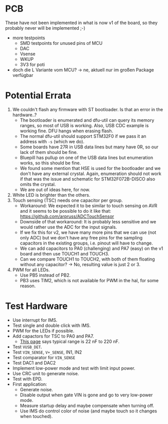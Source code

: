 # PCB

These have not been implemented in what is now v1 of the board, so they probably never will be implemented ;-)

- more testpoints
    - SMD testpoints for unused pins of MCU
    - DAC
    - Vsense
    - WKUP
    - 3V3 for poti
- doch die L Variante vom MCU? -> ne, aktuell nur im großen Package verfügbar

# Potential Errata

1. We couldn't flash any firmware with ST bootloader. Is that an error in the hardware..?
    - The bootloader is enumerated and dfu-util can query its memory ranges, so most of USB is working.
      Also, USB CDC example is working fine. DFU hangs when erasing flash.
    - The normal dfu-util should support STM32F0 if we pass it an address with `-s` (which we do).
    - Some boards have 27R in USB data lines but many have 0R, so our lack of them should be fine.
    - Bluepill has pullup on one of the USB data lines but enumeration works, so this should be fine.
    - We found some mention that HSE is used for the bootloader and we don't have any external crystal.
      Again, enumeration should not work if that was the issue and schematic for STM32F072B-DISCO also
      omits the crystal.
    - We are out of ideas here, for now.
2. White LED is brighter than the others.
3. Touch sensing (TSC) needs one capacitor per group.
    - Workaround: We expected it to be similar to touch sensing on AVR and it seems to be possible
      to do it like that: https://github.com/arpruss/ADCTouchSensor
    - Downside of that workaround: It is probably less sensitive and we would rather use the ADC for
      the input signals.
    - If we fix this for v2, we have many more pins that we can use (not only ADC) but we don't have
      any free pins for the sampling capacitors in the existing groups, i.e. pinout will have to change.
    - We can add capacitors to PA0 (challenging) and PA7 (easy) on the v1 board and then use TOUCH1 and TOUCH3.
    - Can we compare TOUCH1 to TOUCH2, with both of them floating without any capacitor?
      -> No, resulting value is just 2 or 3.
4. PWM for all LEDs.
    - Use PB5 instead of PB2.
    - PB3 uses TIM2, which is not available for PWM in the hal, for some reason.

# Test Hardware

- Use interrupt for IMS.
- Test single and double click with IMS.
- PWM for the LEDs if possible.
- Add capactors for TSC to PA0 and PA7.
    - [This page](https://wiki.st.com/stm32mcu/wiki/Introduction_to_touch_sensing_with_STM32) says typical
      range is 22 nF to 220 nF.
- Test `VUSB_DET`.
- Test `VIN_SENSE`, `V+_SENSE`, IN1, IN2
- Test comparator for `VIN_SENSE`
- Test DAC1 and DAC2
- Implement low-power mode and test with limit input power.
- Use CRC unit to generate noise.
- Test with EPD.
- First application:
    - Generate noise.
    - Disable output when gate VIN is gone and go to very low-power mode.
    - Measure startup delay and maybe compensate when turning off.
    - Use IMS do control color of noise (and maybe touch so it changes when touched).

